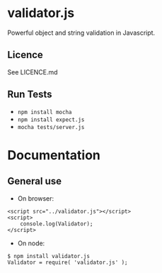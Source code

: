 # validator.js

Powerful object and string validation in Javascript.

## Licence

See LICENCE.md

## Run Tests

  - `npm install mocha`
  - `npm install expect.js`
  - `mocha tests/server.js`

# Documentation

## General use

- On browser:
```
<script src="../validator.js"></script>
<script>
    console.log(Validator);
</script>
```

- On node:
```
$ npm install validator.js
Validator = require( 'validator.js' );
```